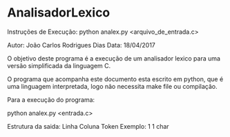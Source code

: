 # AnalisadorLexico

Instruções de Execução:
python analex.py <arquivo_de_entrada.c>

Autor: João Carlos Rodrigues Dias
Data: 18/04/2017

O objetivo deste programa é a execução de um analisador lexico para uma versão simplificada da linguagem C.

O programa que acompanha este documento esta escrito em python, que é uma linguagem interpretada, logo não necessita make file
ou compilação.

Para a execução do programa:

python analex.py <entrada.c>

Estrutura da saida:
Linha Coluna Token
Exemplo:
1 1 char
